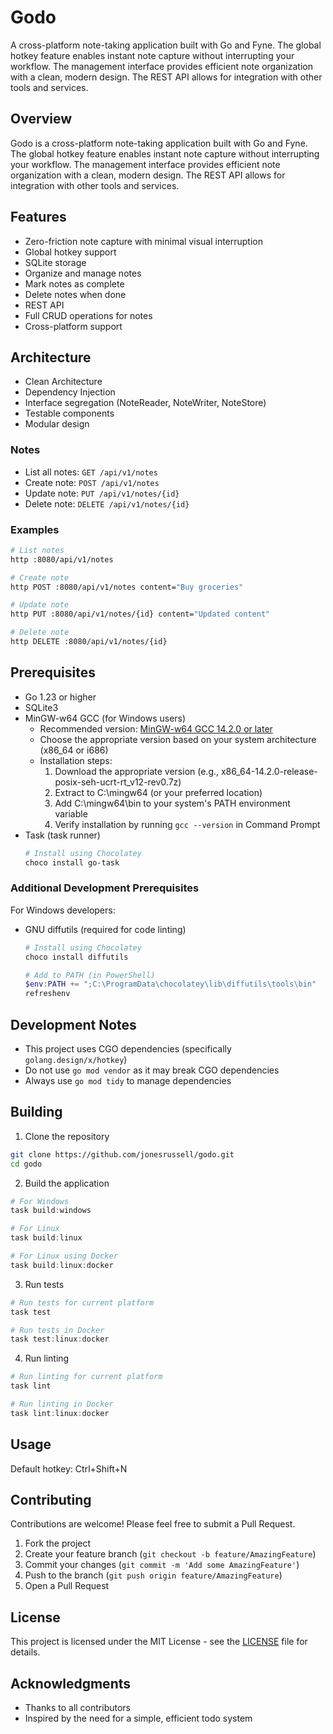 # Godo

A cross-platform note-taking application built with Go and Fyne. The global hotkey feature enables instant note capture without interrupting your workflow. The management interface provides efficient note organization with a clean, modern design. The REST API allows for integration with other tools and services.

## Overview
Godo is a cross-platform note-taking application built with Go and Fyne. The global hotkey feature enables instant note capture without interrupting your workflow. The management interface provides efficient note organization with a clean, modern design. The REST API allows for integration with other tools and services.

## Features
- Zero-friction note capture with minimal visual interruption
- Global hotkey support
- SQLite storage
- Organize and manage notes
- Mark notes as complete
- Delete notes when done
- REST API
- Full CRUD operations for notes
- Cross-platform support

## Architecture
- Clean Architecture
- Dependency Injection
- Interface segregation (NoteReader, NoteWriter, NoteStore)
- Testable components
- Modular design

### Notes
- List all notes: `GET /api/v1/notes`
- Create note: `POST /api/v1/notes`
- Update note: `PUT /api/v1/notes/{id}`
- Delete note: `DELETE /api/v1/notes/{id}`

### Examples
```bash
# List notes
http :8080/api/v1/notes

# Create note
http POST :8080/api/v1/notes content="Buy groceries"

# Update note
http PUT :8080/api/v1/notes/{id} content="Updated content"

# Delete note
http DELETE :8080/api/v1/notes/{id}
```

## Prerequisites

- Go 1.23 or higher
- SQLite3
- MinGW-w64 GCC (for Windows users)
  - Recommended version: [MinGW-w64 GCC 14.2.0 or later](https://github.com/niXman/mingw-builds-binaries/releases)
  - Choose the appropriate version based on your system architecture (x86_64 or i686)
  - Installation steps:
    1. Download the appropriate version (e.g., x86_64-14.2.0-release-posix-seh-ucrt-rt_v12-rev0.7z)
    2. Extract to C:\mingw64 (or your preferred location)
    3. Add C:\mingw64\bin to your system's PATH environment variable
    4. Verify installation by running `gcc --version` in Command Prompt
- Task (task runner)
  ```powershell
  # Install using Chocolatey
  choco install go-task
  ```

### Additional Development Prerequisites

For Windows developers:
- GNU diffutils (required for code linting)
  ```powershell
  # Install using Chocolatey
  choco install diffutils
  
  # Add to PATH (in PowerShell)
  $env:PATH += ";C:\ProgramData\chocolatey\lib\diffutils\tools\bin"
  refreshenv
  ```

## Development Notes

- This project uses CGO dependencies (specifically `golang.design/x/hotkey`)
- Do not use `go mod vendor` as it may break CGO dependencies
- Always use `go mod tidy` to manage dependencies

## Building

1. Clone the repository
```bash
git clone https://github.com/jonesrussell/godo.git
cd godo
```

2. Build the application
```powershell
# For Windows
task build:windows

# For Linux
task build:linux

# For Linux using Docker
task build:linux:docker
```

3. Run tests
```powershell
# Run tests for current platform
task test

# Run tests in Docker
task test:linux:docker
```

4. Run linting
```powershell
# Run linting for current platform
task lint

# Run linting in Docker
task lint:linux:docker
```

## Usage

Default hotkey: Ctrl+Shift+N

## Contributing

Contributions are welcome! Please feel free to submit a Pull Request.

1. Fork the project
2. Create your feature branch (`git checkout -b feature/AmazingFeature`)
3. Commit your changes (`git commit -m 'Add some AmazingFeature'`)
4. Push to the branch (`git push origin feature/AmazingFeature`)
5. Open a Pull Request

## License

This project is licensed under the MIT License - see the [LICENSE](LICENSE) file for details.

## Acknowledgments

- Thanks to all contributors
- Inspired by the need for a simple, efficient todo system
